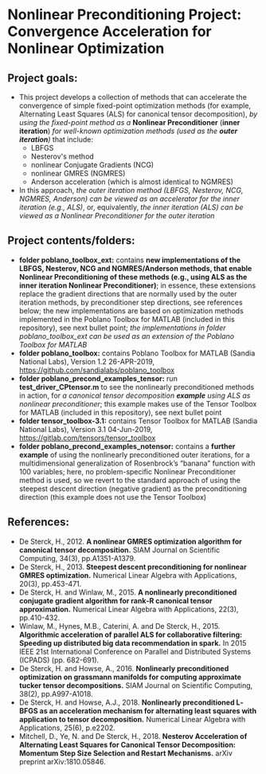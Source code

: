 # Nonlinear Preconditioning Project: Convergence Acceleration for Nonlinear Optimization

## Project goals:
* This project develops a collection of methods that can accelerate the convergence of simple fixed-point optimization methods (for example, Alternating Least Squares (ALS) for canonical tensor decomposition), *by using the fixed-point method as a* **Nonlinear Preconditioner** (**inner iteration**) *for well-known optimization methods (used as the **outer iteration**)* that include:
    * LBFGS
    * Nesterov's method
    * nonlinear Conjugate Gradients (NCG)
    * nonlinear GMRES (NGMRES)
    * Anderson acceleration (which is almost identical to NGMRES)
* In this approach, *the outer iteration method (LBFGS, Nesterov, NCG, NGMRES, Anderson) can be viewed as an accelerator for the inner iteration (e.g., ALS)*, or, equivalently, *the inner iteration (ALS) can be viewed as a Nonlinear Preconditioner for the outer iteration*

## Project contents/folders:
* **folder poblano_toolbox_ext:** contains **new implementations of the LBFGS, Nesterov, NCG and NGMRES/Anderson methods, that enable Nonlinear Preconditioning of these methods (e.g., using ALS as the inner iteration Nonlinear Preconditioner)**; in essence, these extensions replace the gradient directions that are normally used by the outer iteration methods, by preconditioner step directions, see references below; the new implementations are based on optimization methods implemented in the Poblano Toolbox for MATLAB (included in this repository), see next bullet point; *the implementations in folder poblano_toolbox_ext can be used as an extension of the Poblano Toolbox for MATLAB*
* **folder poblano_toolbox:** contains Poblano Toolbox for MATLAB (Sandia National Labs), Version 1.2 26-APR-2019, https://github.com/sandialabs/poblano_toolbox
* **folder poblano_precond_examples_tensor:** run **test_driver_CPtensor.m** to see the nonlinearly preconditioned methods in action, for *a canonical tensor decomposition **example** using ALS as nonlinear preconditioner*; this example makes use of the Tensor Toolbox for MATLAB (included in this repository), see next bullet point
* **folder tensor_toolbox-3.1:** contains Tensor Toolbox for MATLAB (Sandia National Labs), Version 3.1 04-Jun-2019, https://gitlab.com/tensors/tensor_toolbox
* **folder poblano_precond_examples_notensor:** contains a **further example** of using the nonlinearly preconditioned outer iterations, for a multidimensional generalization of Rosenbrock’s “banana” function with 100 variables; here, no problem-specific Nonlinear Preconditioner method is used, so we revert to the standard approach of using the steepest descent direction (negative gradient) as the preconditioning direction (this example does not use the Tensor Toolbox)

## References:

* De Sterck, H., 2012. **A nonlinear GMRES optimization algorithm for canonical tensor decomposition.** SIAM Journal on Scientific Computing, 34(3), pp.A1351-A1379.
* De Sterck, H., 2013. **Steepest descent preconditioning for nonlinear GMRES optimization.** Numerical Linear Algebra with Applications, 20(3), pp.453-471.
* De Sterck, H. and Winlaw, M., 2015. **A nonlinearly preconditioned conjugate gradient algorithm for rank‐R canonical tensor approximation.** Numerical Linear Algebra with Applications, 22(3), pp.410-432.
* Winlaw, M., Hynes, M.B., Caterini, A. and De Sterck, H., 2015. **Algorithmic acceleration of parallel ALS for collaborative filtering: Speeding up distributed big data recommendation in spark.** In 2015 IEEE 21st International Conference on Parallel and Distributed Systems (ICPADS) (pp. 682-691).
* De Sterck, H. and Howse, A., 2016. **Nonlinearly preconditioned optimization on grassmann manifolds for computing approximate tucker tensor decompositions.** SIAM Journal on Scientific Computing, 38(2), pp.A997-A1018.
* De Sterck, H. and Howse, A.J., 2018. **Nonlinearly preconditioned L‐BFGS as an acceleration mechanism for alternating least squares with application to tensor decomposition.** Numerical Linear Algebra with Applications, 25(6), p.e2202.
* Mitchell, D., Ye, N. and De Sterck, H., 2018. **Nesterov Acceleration of Alternating Least Squares for Canonical Tensor Decomposition: Momentum Step Size Selection and Restart Mechanisms.** arXiv preprint arXiv:1810.05846.
